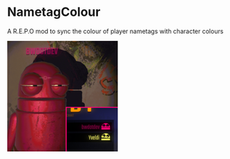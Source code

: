 # NametagColour
A R.E.P.O mod to sync the colour of player nametags with character colours

![](icon.png)
